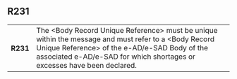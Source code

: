 ## R231
<table>
 <tr>
  <th>
   R231
  </th>
  <td>
   The &lt;Body Record Unique Reference&gt; must be unique within the message and must refer to a &lt;Body Record Unique Reference&gt; of the e-AD/e-SAD Body of the associated e-AD/e-SAD for which shortages or excesses have been declared.
  </td>
 </tr>
</table>

